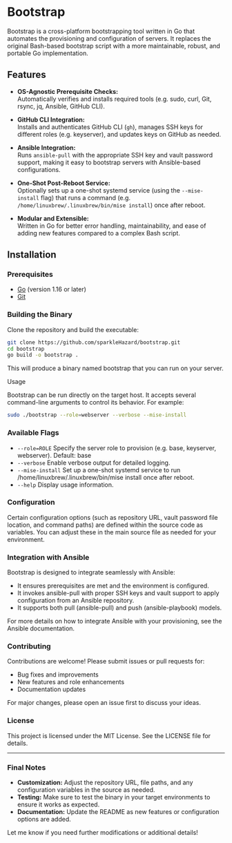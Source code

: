 # Bootstrap

Bootstrap is a cross-platform bootstrapping tool written in Go that automates the provisioning and configuration of servers. It replaces the original Bash-based bootstrap script with a more maintainable, robust, and portable Go implementation.

## Features

- **OS-Agnostic Prerequisite Checks:**  
  Automatically verifies and installs required tools (e.g. sudo, curl, Git, rsync, jq, Ansible, GitHub CLI).

- **GitHub CLI Integration:**  
  Installs and authenticates GitHub CLI (`gh`), manages SSH keys for different roles (e.g. keyserver), and updates keys on GitHub as needed.

- **Ansible Integration:**  
  Runs `ansible-pull` with the appropriate SSH key and vault password support, making it easy to bootstrap servers with Ansible-based configurations.

- **One-Shot Post-Reboot Service:**  
  Optionally sets up a one-shot systemd service (using the `--mise-install` flag) that runs a command (e.g. `/home/linuxbrew/.linuxbrew/bin/mise install`) once after reboot.

- **Modular and Extensible:**  
  Written in Go for better error handling, maintainability, and ease of adding new features compared to a complex Bash script.

## Installation

### Prerequisites

- [Go](https://golang.org/dl/) (version 1.16 or later)
- [Git](https://git-scm.com/)

### Building the Binary

Clone the repository and build the executable:

```bash
git clone https://github.com/sparkleHazard/bootstrap.git
cd bootstrap
go build -o bootstrap .
```

This will produce a binary named bootstrap that you can run on your server.

Usage

Bootstrap can be run directly on the target host. It accepts several command-line arguments to control its behavior. For example:

```bash
sudo ./bootstrap --role=webserver --verbose --mise-install
```

### Available Flags

- `--role=ROLE`
  Specify the server role to provision (e.g. base, keyserver, webserver).
  Default: base
- `--verbose`
  Enable verbose output for detailed logging.
- `--mise-install`
  Set up a one-shot systemd service to run /home/linuxbrew/.linuxbrew/bin/mise install once after reboot.
- `--help`
  Display usage information.

### Configuration

Certain configuration options (such as repository URL, vault password file location, and command paths) are defined within the source code as variables. You can adjust these in the main source file as needed for your environment.

### Integration with Ansible

Bootstrap is designed to integrate seamlessly with Ansible:

- It ensures prerequisites are met and the environment is configured.
- It invokes ansible-pull with proper SSH keys and vault support to apply configuration from an Ansible repository.
- It supports both pull (ansible-pull) and push (ansible-playbook) models.

For more details on how to integrate Ansible with your provisioning, see the Ansible documentation.

### Contributing

Contributions are welcome! Please submit issues or pull requests for:

- Bug fixes and improvements
- New features and role enhancements
- Documentation updates

For major changes, please open an issue first to discuss your ideas.

### License

This project is licensed under the MIT License. See the LICENSE file for details.

---

### Final Notes

- **Customization:** Adjust the repository URL, file paths, and any configuration variables in the source as needed.
- **Testing:** Make sure to test the binary in your target environments to ensure it works as expected.
- **Documentation:** Update the README as new features or configuration options are added.

Let me know if you need further modifications or additional details!
